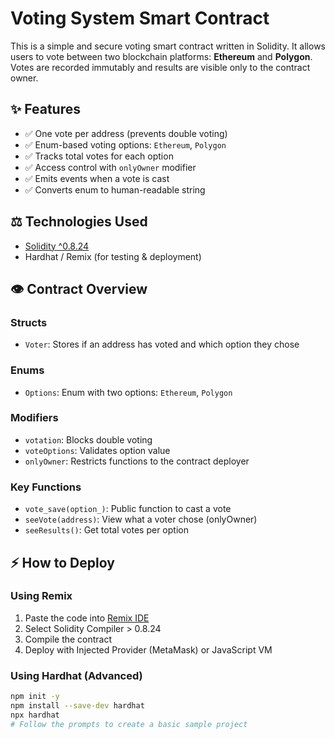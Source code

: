# Voting System Smart Contract

This is a simple and secure voting smart contract written in Solidity. It allows users to vote between two blockchain platforms: **Ethereum** and **Polygon**. Votes are recorded immutably and results are visible only to the contract owner.

## ✨ Features

- ✅ One vote per address (prevents double voting)
- ✅ Enum-based voting options: `Ethereum`, `Polygon`
- ✅ Tracks total votes for each option
- ✅ Access control with `onlyOwner` modifier
- ✅ Emits events when a vote is cast
- ✅ Converts enum to human-readable string

## ⚖️ Technologies Used

- [Solidity ^0.8.24](https://docs.soliditylang.org/en/latest/)
- Hardhat / Remix (for testing & deployment)

## 👁️ Contract Overview

### Structs
- `Voter`: Stores if an address has voted and which option they chose

### Enums
- `Options`: Enum with two options: `Ethereum`, `Polygon`

### Modifiers
- `votation`: Blocks double voting
- `voteOptions`: Validates option value
- `onlyOwner`: Restricts functions to the contract deployer

### Key Functions
- `vote_save(option_)`: Public function to cast a vote
- `seeVote(address)`: View what a voter chose (onlyOwner)
- `seeResults()`: Get total votes per option

## ⚡ How to Deploy

### Using Remix
1. Paste the code into [Remix IDE](https://remix.ethereum.org)
2. Select Solidity Compiler > 0.8.24
3. Compile the contract
4. Deploy with Injected Provider (MetaMask) or JavaScript VM

### Using Hardhat (Advanced)
```bash
npm init -y
npm install --save-dev hardhat
npx hardhat
# Follow the prompts to create a basic sample project
